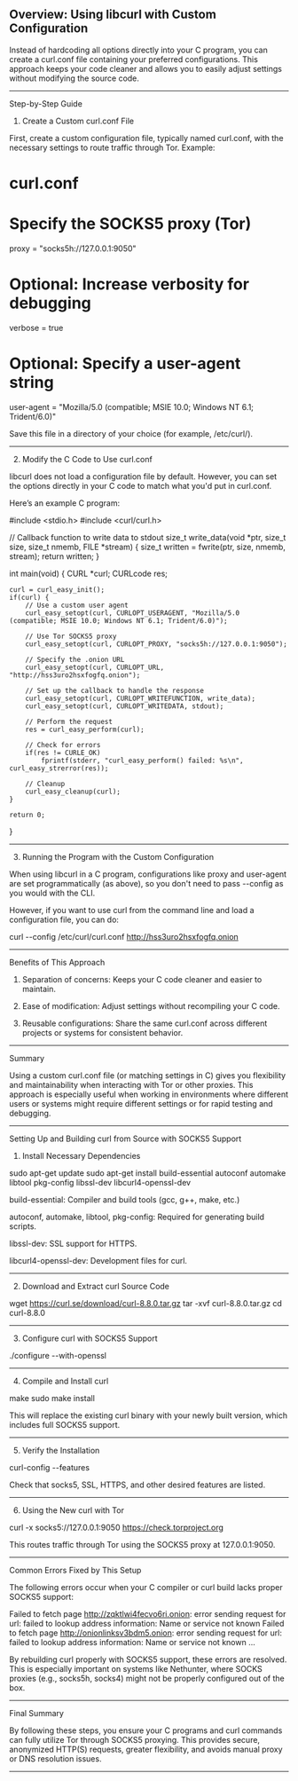 ## Overview: Using libcurl with Custom Configuration

Instead of hardcoding all options directly into your C program, you can create a curl.conf file containing your preferred configurations.
This approach keeps your code cleaner and allows you to easily adjust settings without modifying the source code.


---

Step-by-Step Guide

1. Create a Custom curl.conf File

First, create a custom configuration file, typically named curl.conf, with the necessary settings to route traffic through Tor.
Example:

# curl.conf

# Specify the SOCKS5 proxy (Tor)
proxy = "socks5h://127.0.0.1:9050"

# Optional: Increase verbosity for debugging
verbose = true

# Optional: Specify a user-agent string
user-agent = "Mozilla/5.0 (compatible; MSIE 10.0; Windows NT 6.1; Trident/6.0)"

Save this file in a directory of your choice (for example, /etc/curl/).


---

2. Modify the C Code to Use curl.conf

libcurl does not load a configuration file by default. However, you can set the options directly in your C code to match what you'd put in curl.conf.

Here’s an example C program:

#include <stdio.h>
#include <curl/curl.h>

// Callback function to write data to stdout
size_t write_data(void *ptr, size_t size, size_t nmemb, FILE *stream) {
    size_t written = fwrite(ptr, size, nmemb, stream);
    return written;
}

int main(void) {
    CURL *curl;
    CURLcode res;

    curl = curl_easy_init();
    if(curl) {
        // Use a custom user agent
        curl_easy_setopt(curl, CURLOPT_USERAGENT, "Mozilla/5.0 (compatible; MSIE 10.0; Windows NT 6.1; Trident/6.0)");

        // Use Tor SOCKS5 proxy
        curl_easy_setopt(curl, CURLOPT_PROXY, "socks5h://127.0.0.1:9050");

        // Specify the .onion URL
        curl_easy_setopt(curl, CURLOPT_URL, "http://hss3uro2hsxfogfq.onion");

        // Set up the callback to handle the response
        curl_easy_setopt(curl, CURLOPT_WRITEFUNCTION, write_data);
        curl_easy_setopt(curl, CURLOPT_WRITEDATA, stdout);

        // Perform the request
        res = curl_easy_perform(curl);

        // Check for errors
        if(res != CURLE_OK)
            fprintf(stderr, "curl_easy_perform() failed: %s\n", curl_easy_strerror(res));

        // Cleanup
        curl_easy_cleanup(curl);
    }

    return 0;
}


---

3. Running the Program with the Custom Configuration

When using libcurl in a C program, configurations like proxy and user-agent are set programmatically (as above), so you don't need to pass --config as you would with the CLI.

However, if you want to use curl from the command line and load a configuration file, you can do:

curl --config /etc/curl/curl.conf http://hss3uro2hsxfogfq.onion


---

Benefits of This Approach

1. Separation of concerns: Keeps your C code cleaner and easier to maintain.


2. Ease of modification: Adjust settings without recompiling your C code.


3. Reusable configurations: Share the same curl.conf across different projects or systems for consistent behavior.




---

Summary

Using a custom curl.conf file (or matching settings in C) gives you flexibility and maintainability when interacting with Tor or other proxies.
This approach is especially useful when working in environments where different users or systems might require different settings or for rapid testing and debugging.


---

Setting Up and Building curl from Source with SOCKS5 Support

1. Install Necessary Dependencies

sudo apt-get update
sudo apt-get install build-essential autoconf automake libtool pkg-config libssl-dev libcurl4-openssl-dev

build-essential: Compiler and build tools (gcc, g++, make, etc.)

autoconf, automake, libtool, pkg-config: Required for generating build scripts.

libssl-dev: SSL support for HTTPS.

libcurl4-openssl-dev: Development files for curl.



---

2. Download and Extract curl Source Code

wget https://curl.se/download/curl-8.8.0.tar.gz
tar -xvf curl-8.8.0.tar.gz
cd curl-8.8.0


---

3. Configure curl with SOCKS5 Support

./configure --with-openssl


---

4. Compile and Install curl

make
sudo make install

This will replace the existing curl binary with your newly built version, which includes full SOCKS5 support.


---

5. Verify the Installation

curl-config --features

Check that socks5, SSL, HTTPS, and other desired features are listed.


---

6. Using the New curl with Tor

curl -x socks5://127.0.0.1:9050 https://check.torproject.org

This routes traffic through Tor using the SOCKS5 proxy at 127.0.0.1:9050.


---

Common Errors Fixed by This Setup

The following errors occur when your C compiler or curl build lacks proper SOCKS5 support:

Failed to fetch page http://zqktlwi4fecvo6ri.onion: error sending request for url: failed to lookup address information: Name or service not known
Failed to fetch page http://onionlinksv3bdm5.onion: error sending request for url: failed to lookup address information: Name or service not known
...

By rebuilding curl properly with SOCKS5 support, these errors are resolved.
This is especially important on systems like Nethunter, where SOCKS proxies (e.g., socks5h, socks4) might not be properly configured out of the box.


---

Final Summary

By following these steps, you ensure your C programs and curl commands can fully utilize Tor through SOCKS5 proxying.
This provides secure, anonymized HTTP(S) requests, greater flexibility, and avoids manual proxy or DNS resolution issues.


---


